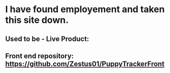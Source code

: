 # I have found employement and taken this site down. 

## Used to be - Live Product:

## Front end repository: https://github.com/Zestus01/PuppyTrackerFront

